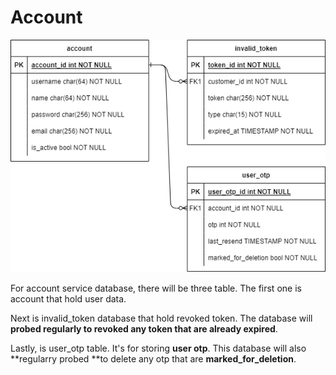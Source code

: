 # Account
![Database](img/account_service_db_design.drawio.png)

For account service database, there will be three table. The first one is account that hold user data. 

Next is invalid_token database that hold revoked token. The database will **probed regularly to revoked any token that are already expired**. 

Lastly, is user_otp table. It's for storing **user otp**. This database will also **regularry probed **to delete any otp that are **marked_for_deletion**. 
